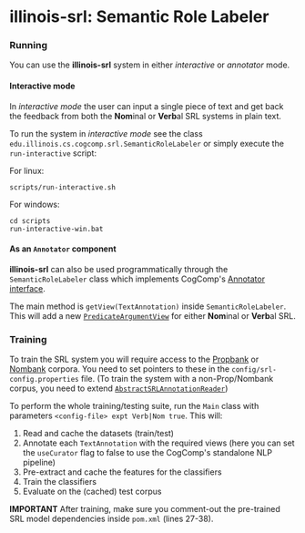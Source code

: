 # illinois-srl: Semantic Role Labeler

### Running
You can use the **illinois-srl** system in either  *interactive* or *annotator* mode.
#### Interactive mode
In *interactive mode* the user can input a single piece of text and get back the feedback from both 
the **Nom**inal or **Verb**al SRL systems in plain text. 
 
To run the system in *interactive mode* see the class `edu.illinois.cs.cogcomp.srl.SemanticRoleLabeler`
or simply execute the  `run-interactive` script: 

For linux:
```
scripts/run-interactive.sh
```

For windows:
```
cd scripts
run-interactive-win.bat
```

#### As an `Annotator` component
**illinois-srl** can also be used programmatically through the `SemanticRoleLabeler` class which implements CogComp's
[Annotator interface](http://cogcomp.cs.illinois.edu/software/doc/illinois-core-utilities/apidocs/edu/illinois/cs/cogcomp/core/datastructures/textannotation/Annotator.html).

The main method is `getView(TextAnnotation)` inside `SemanticRoleLabeler`. This will add a new 
[`PredicateArgumentView`](http://cogcomp.cs.illinois.edu/software/doc/illinois-core-utilities/apidocs/edu/illinois/cs/cogcomp/core/datastructures/textannotation/PredicateArgumentView.html)
for either **Nom**inal or **Verb**al SRL. 

### Training
To train the SRL system you will require access to the [Propbank](https://verbs.colorado.edu/~mpalmer/projects/ace.html)
or [Nombank](http://nlp.cs.nyu.edu/meyers/NomBank.html) corpora. You need to set pointers to these in the 
`config/srl-config.properties` file.
(To train the system with a non-Prop/Nombank corpus, you need to extend 
[`AbstractSRLAnnotationReader`](http://cogcomp.cs.illinois.edu/software/doc/illinois-core-utilities/apidocs/edu/illinois/cs/cogcomp/nlp/corpusreaders/AbstractSRLAnnotationReader.html))

To perform the whole training/testing suite, run the `Main` class with parameters `<config-file> expt Verb|Nom true`.
This will:

1. Read and cache the datasets (train/test)
2. Annotate each `TextAnnotation` with the required views
   (here you can set the `useCurator` flag to false to use the CogComp's standalone NLP pipeline) 
3. Pre-extract and cache the features for the classifiers
4. Train the classifiers
5. Evaluate on the (cached) test corpus

**IMPORTANT** After training, make sure you comment-out the pre-trained SRL model dependencies inside 
`pom.xml` (lines 27-38). 